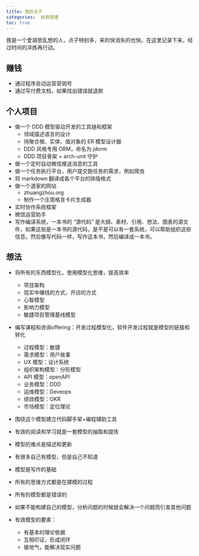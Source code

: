 ```yaml
---
title: 我的点子
categories:  自我管理
toc: true
---
```




我是一个爱胡思乱想的人，点子特别多，来的快消失的也快。在这里记录下来，经过时间的淬炼再行动。



## 赚钱

- 通过程序自动运营营销号
- 通过写付费文档，如果找出错误就退款



## 个人项目

- 做一个 DDD 模型驱动开发的工具链和框架
  - 领域描述语言的设计
  - 待聚合根、实体、值对象的 ER 模型设计器
  - DDD 风格专用 ORM，命名为 jdorm
  - DDD 项目骨架 + arch-unit 守护
- 做一个定时自动微信推送消息的工具
- 做一个任务执行平台，用户提交跑任务的需求，例如爬虫
- 将 markdown 翻译成各个平台的排版格式
- 做一个道家的网站
  - zhuangzhou.org
  - 制作一个庄周格言卡片生成器
- 实时协作系统框架
- 微信运营助手 
- 写作编译系统，一本书的 “源代码” 是大纲、素材、引用、想法、图表的源文件，如果这些是一本书的源代码，是不是可以有一套系统，可以帮助组织这些信息，然后像写代码一样，写作这本书，然后编译成一本书。



## 想法

- 将所有的东西模型化，使用模型化思维，提高效率
  - 项目架构
  - 现实中赚钱的方式，开店的方式
  - 心智模型
  - 影响力模型
  - 敏捷项目管理基线模型
  
- 编写课程和咨询offering：开发过程模型化，软件开发过程就是模型的链接和转化

  - 过程模型：敏捷
  - 需求模型：用户故事
  - UX 模型：设计系统
  - 组织架构模型：分形模型
  - API 模型：openAPI 
  - 业务模型：DDD
  - 运维模型：Deveops
  - 绩效模型：OKR
  - 市场模型：定位理论

- 围绕这个模型建立代码脚手架+编程辅助工具

- 有效的阅读和学习就是一套模型的抽取和提炼

- 模型的难点是描述和更新

- 有很多自己有模型，但是自己不知道

- 模型是写作的基础

- 所有的思维方式都是在建模的过程

- 所有的模型都是错误的

- 如果不能构建自己的模型，分析问题的时候就会解决一个问题而引发其他问题

- 有效模型的要素：

  - 有基本的理论依据
  - 互相印证，形成闭环
  - 接地气，能解决现实问题

  

  